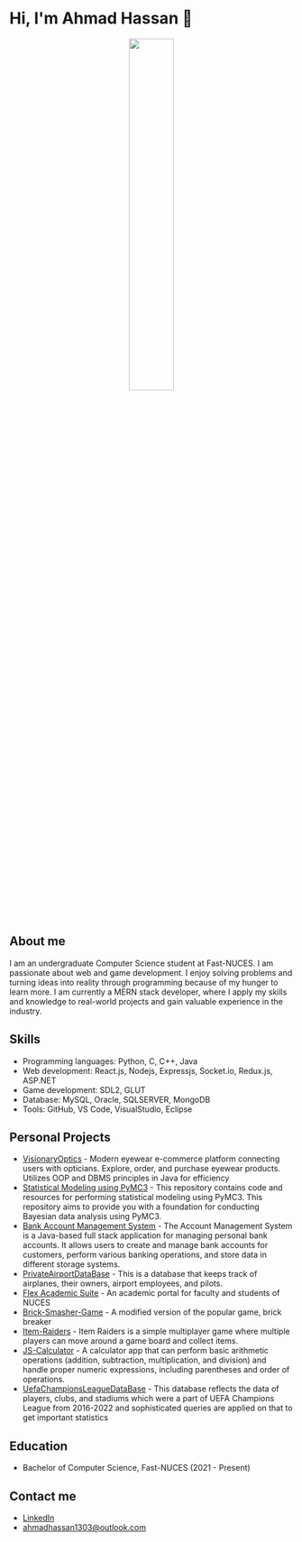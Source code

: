 # Hi, I'm Ahmad Hassan 👋


<div id="header" align ="center">
  <img src="https://i.pinimg.com/originals/c6/3c/ae/c63cae1344766f14d9d184e5aafed065.gif" height="40%" width="40%">
</div>

## About me
I am an undergraduate Computer Science student at Fast-NUCES. I am passionate about web and game development. I enjoy solving problems and turning ideas into reality through programming because of my hunger to learn more. I am currently a MERN stack developer, where I  apply my skills and knowledge to real-world projects and gain valuable experience in the industry.

## Skills

- Programming languages: Python, C, C++, Java
- Web development: React.js, Nodejs, Expressjs, Socket.io, Redux.js, ASP.NET
- Game development: SDL2, GLUT
- Database: MySQL, Oracle, SQLSERVER, MongoDB
- Tools: GitHub, VS Code, VisualStudio, Eclipse

## Personal Projects

- [VisionaryOptics](https://github.com/FarazRashid/VisionaryOptics) - Modern eyewear e-commerce platform connecting users with opticians. Explore, order, and purchase eyewear products. Utilizes OOP and DBMS principles in Java for efficiency
- [Statistical Modeling using PyMC3](https://github.com/AhmadHassan71/statistical-modeling-using-pymc3) - This repository contains code and resources for performing statistical modeling using PyMC3. This repository aims to provide you with a foundation for conducting Bayesian data analysis using PyMC3.
- [Bank Account Management System](https://github.com/AhmadHassan71/Java-Activities) - The Account Management System is a Java-based full stack application for managing personal bank accounts. It allows users to create and manage bank accounts for customers, perform various banking operations, and store data in different storage systems.
- [PrivateAirportDataBase](https://github.com/AhmadHassan71/Small-Private-Aiport-Database) - This is a database that keeps track of airplanes, their owners, airport employees, and pilots.
- [Flex Academic Suite](https://github.com/AhmadHassan71/Flex-Academic-Suite) - An academic portal for faculty and students of NUCES
- [Brick-Smasher-Game](https://github.com/AhmadHassan71/Brick-Smasher) - A modified version of the popular game, brick breaker
- [Item-Raiders](https://github.com/AhmadHassan71/Multiplayer-Item-Collection-Game-Item-Raiders) - Item Raiders is a simple multiplayer game where multiple players can move around a game board and collect items.
- [JS-Calculator](https://github.com/AhmadHassan71/JS-Calculator) - A calculator app that can perform basic arithmetic operations (addition, subtraction, multiplication, and division) and handle proper numeric expressions, including parentheses and order of operations.
- [UefaChampionsLeagueDataBase](https://github.com/AhmadHassan71/UEFA-Champions-League) - This database reflects the data of players, clubs, and stadiums which were a part of UEFA Champions League from 2016-2022 and sophisticated queries are applied on that to get important statistics
## Education

- Bachelor of Computer Science, Fast-NUCES (2021 - Present)

## Contact me

- [LinkedIn](https://www.linkedin.com/in/ahmad-hassan-a10781224/)
- ahmadhassan1303@outlook.com

<!--
**AhmadHassan71/AhmadHassan71** is a ✨ _special_ ✨ repository because its `README.md` (this file) appears on your GitHub profile.

Here are some ideas to get you started:

- 🔭 I’m currently working on ...
- 🌱 I’m currently learning ...
- 👯 I’m looking to collaborate on ...
- 🤔 I’m looking for help with ...
- 💬 Ask me about ...
- 📫 How to reach me: ...
- 😄 Pronouns: ...
- ⚡ Fun fact: ...
-->
